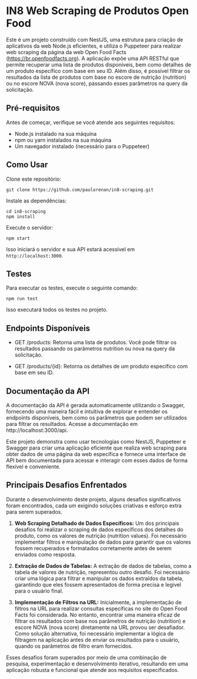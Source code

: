 # IN8 Web Scraping de Produtos Open Food

Este é um projeto construído com NestJS, uma estrutura para criação de aplicativos da web Node.js eficientes, e utiliza o Puppeteer para realizar web scraping da página da web Open Food Facts (https://br.openfoodfacts.org). A aplicação expõe uma API RESTful que permite recuperar uma lista de produtos disponíveis, bem como detalhes de um produto específico com base em seu ID. Além disso, é possível filtrar os resultados da lista de produtos com base no escore de nutrição (nutrition) ou no escore NOVA (nova score), passando esses parâmetros na query da solicitação.

## Pré-requisitos

Antes de começar, verifique se você atende aos seguintes requisitos:

- Node.js instalado na sua máquina
- npm ou yarn instalados na sua máquina
- Um navegador instalado (necessário para o Puppeteer)

## Como Usar

Clone este repositório:

```
git clone https://github.com/paulorenan/in8-scraping.git
```


Instale as dependências:
```
cd in8-scraping
npm install
```

Execute o servidor:
```
npm start
```

Isso iniciará o servidor e sua API estará acessível em `http://localhost:3000`.

## Testes

Para executar os testes, execute o seguinte comando:

```
npm run test
```


Isso executará todos os testes no projeto.


## Endpoints Disponíveis

- GET /products: Retorna uma lista de produtos. Você pode filtrar os resultados passando os parâmetros nutrition ou nova na query da solicitação.

- GET /products/{id}: Retorna os detalhes de um produto específico com base em seu ID.

## Documentação da API

A documentação da API é gerada automaticamente utilizando o Swagger, fornecendo uma maneira fácil e intuitiva de explorar e entender os endpoints disponíveis, bem como os parâmetros que podem ser utilizados para filtrar os resultados. Acesse a documentação em http://localhost:3000/api.

Este projeto demonstra como usar tecnologias como NestJS, Puppeteer e Swagger para criar uma aplicação eficiente que realiza web scraping para obter dados de uma página da web específica e fornece uma interface de API bem documentada para acessar e interagir com esses dados de forma flexível e conveniente.

## Principais Desafios Enfrentados

Durante o desenvolvimento deste projeto, alguns desafios significativos foram encontrados, cada um exigindo soluções criativas e esforço extra para serem superados.

1. **Web Scraping Detalhado de Dados Específicos:** Um dos principais desafios foi realizar o scraping de dados específicos dos detalhes do produto, como os valores de nutrição (nutrition values). Foi necessário implementar filtros e manipulação de dados para garantir que os valores fossem recuperados e formatados corretamente antes de serem enviados como resposta.

2. **Extração de Dados de Tabelas:** A extração de dados de tabelas, como a tabela de valores de nutrição, representou outro desafio. Foi necessário criar uma lógica para filtrar e manipular os dados extraídos da tabela, garantindo que eles fossem apresentados de forma precisa e legível para o usuário final.

3. **Implementação de Filtros na URL:** Inicialmente, a implementação de filtros na URL para realizar consultas específicas no site do Open Food Facts foi considerada. No entanto, encontrar uma maneira eficaz de filtrar os resultados com base nos parâmetros de nutrição (nutrition) e escore NOVA (nova score) diretamente na URL provou ser desafiador. Como solução alternativa, foi necessário implementar a lógica de filtragem na aplicação antes de enviar os resultados para o usuário, quando os parâmetros de filtro eram fornecidos.

Esses desafios foram superados por meio de uma combinação de pesquisa, experimentação e desenvolvimento iterativo, resultando em uma aplicação robusta e funcional que atende aos requisitos especificados.

